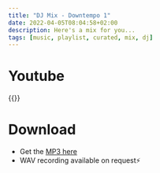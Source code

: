 ```yaml
---
title: "DJ Mix - Downtempo 1"
date: 2022-04-05T08:04:58+02:00
description: Here's a mix for you...
tags: [music, playlist, curated, mix, dj]
---
```


# Youtube
{{<youtube mhQvUgNEbRM>}}

# Download
- Get the [MP3 here](https://drive.google.com/file/d/1j6ecX1e8_URQ9vHeJSNHigWgnks4u56z/view?usp=sharing)
- WAV recording available on request⚡